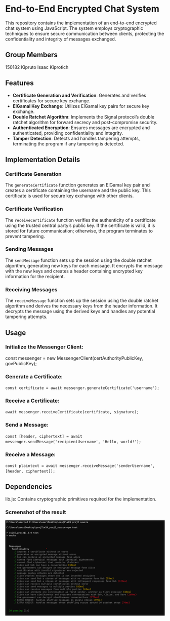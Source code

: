# End-to-End Encrypted Chat System

This repository contains the implementation of an end-to-end encrypted chat system using JavaScript. The system employs cryptographic techniques to ensure secure communication between clients, protecting the confidentiality and integrity of messages exchanged.
## Group Members
150182 Kipruto Isaac Kiprotich


## Features

- **Certificate Generation and Verification**: Generates and verifies certificates for secure key exchange.
- **ElGamal Key Exchange**: Utilizes ElGamal key pairs for secure key exchange.
- **Double Ratchet Algorithm**: Implements the Signal protocol’s double ratchet algorithm for forward secrecy and post-compromise security.
- **Authenticated Encryption**: Ensures messages are encrypted and authenticated, providing confidentiality and integrity.
- **Tamper Detection**: Detects and handles tampering attempts, terminating the program if any tampering is detected.

## Implementation Details

### Certificate Generation

The `generateCertificate` function generates an ElGamal key pair and creates a certificate containing the username and the public key. This certificate is used for secure key exchange with other clients.

### Certificate Verification

The `receiveCertificate` function verifies the authenticity of a certificate using the trusted central party’s public key. If the certificate is valid, it is stored for future communication; otherwise, the program terminates to prevent tampering.

### Sending Messages

The `sendMessage` function sets up the session using the double ratchet algorithm, generating new keys for each message. It encrypts the message with the new keys and creates a header containing encrypted key information for the recipient.

### Receiving Messages

The `receiveMessage` function sets up the session using the double ratchet algorithm and derives the necessary keys from the header information. It decrypts the message using the derived keys and handles any potential tampering attempts.



## Usage
###  Initialize the Messenger Client:
const messenger = new MessengerClient(certAuthorityPublicKey, govPublicKey);

### Generate a Certificate:
`const certificate = await messenger.generateCertificate('username');`

### Receive a Certificate:
`await messenger.receiveCertificate(certificate, signature);`

### Send a Message:
`const [header, ciphertext] = await messenger.sendMessage('recipientUsername', 'Hello, world!');`


### Receive a Message:
`const plaintext = await messenger.receiveMessage('senderUsername', [header, ciphertext]);`

## Dependencies
lib.js: Contains cryptographic primitives required for the implementation.

### Screenshot of the result
![alt text](screenshot_endtoendchat-1.png)

